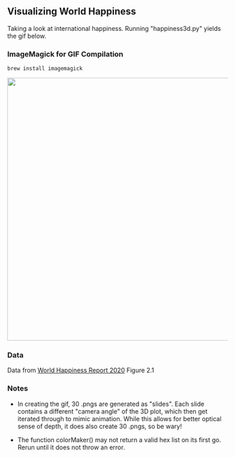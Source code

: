 ## Visualizing World Happiness
Taking a look at international happiness. Running "happiness3d.py" yields the gif below. 

### ImageMagick for GIF Compilation
```brew install imagemagick```

<img src="/Images/animated_scatter.gif" width="600" height="600" /> 

### Data 
Data from [World Happiness Report 2020](https://worldhappiness.report/ed/2020/#read) Figure 2.1

### Notes
* In creating the gif, 30 .pngs are generated as "slides". Each slide contains a different "camera angle" of the 3D plot, which then get iterated through to mimic animation. While this allows for better optical sense of depth, it does also create 30 .pngs, so be wary!

* The function colorMaker() may not return a valid hex list on its first go. Rerun until it does not throw an error.
